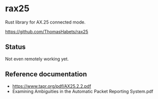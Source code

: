 # rax25

Rust library for AX.25 connected mode.

https://github.com/ThomasHabets/rax25

## Status

Not even remotely working yet.

## Reference documentation

* https://www.tapr.org/pdf/AX25.2.2.pdf
* Examining Ambiguities in the Automatic Packet Reporting System.pdf
